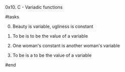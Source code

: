 0x10. C - Variadic functions

#tasks

0. Beauty is variable, ugliness is constant 

1. To be is to be the value of a variable 

2. One woman's constant is another woman's variable 

3. To be is a to be the value of a variable 


#end
